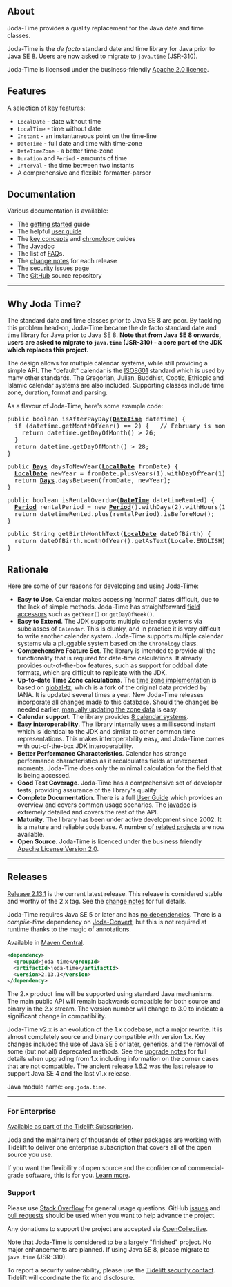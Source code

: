 ## <i></i> About

Joda-Time provides a quality replacement for the Java date and time classes.

Joda-Time is the *de facto* standard date and time library for Java prior to Java SE 8.
Users are now asked to migrate to `java.time` (JSR-310).

Joda-Time is licensed under the business-friendly [Apache 2.0 licence](licenses.html).


## <i></i> Features

A selection of key features:

* `LocalDate` - date without time
* `LocalTime` - time without date
* `Instant` - an instantaneous point on the time-line
* `DateTime` - full date and time with time-zone
* `DateTimeZone` - a better time-zone
* `Duration` and `Period` - amounts of time
* `Interval` - the time between two instants
* A comprehensive and flexible formatter-parser


## <i></i> Documentation

Various documentation is available:

* The [getting started](quickstart.html) guide
* The helpful [user guide](userguide.html)
* The [key concepts](key.html) and [chronology](cal.html) guides
* The [Javadoc](apidocs/index.html)
* The list of [FAQ](faq.html)s.
* The [change notes](changes-report.html) for each release
* The [security](security.html) issues page
* The [GitHub](https://github.com/JodaOrg/joda-time) source repository


---

## <i></i> Why Joda Time?

The standard date and time classes prior to Java SE 8 are poor.
By tackling this problem head-on, Joda-Time became
the de facto standard date and time library for Java prior to Java SE 8.
**Note that from Java SE 8 onwards, users are asked to migrate to `java.time` (JSR-310) -
a core part of the JDK which replaces this project.**

The design allows for multiple calendar systems, while still providing a simple API.
The "default" calendar is the [ISO8601](cal_iso.html) standard which is used by many other standards.
The Gregorian, Julian, Buddhist, Coptic, Ethiopic and Islamic calendar systems are also included.
Supporting classes include time zone, duration, format and parsing.

As a flavour of Joda-Time, here's some example code:

<div class="source">
<pre>
public boolean isAfterPayDay(<a href="apidocs/org/joda/time/DateTime.html"><b>DateTime</b></a> datetime) {
  if (datetime.getMonthOfYear() == 2) {   // February is month 2!!
    return datetime.getDayOfMonth() > 26;
  }
  return datetime.getDayOfMonth() > 28;
}
</pre>
<pre>
public <a href="apidocs/org/joda/time/Days.html"><b>Days</b></a> daysToNewYear(<a href="apidocs/org/joda/time/LocalDate.html"><b>LocalDate</b></a> fromDate) {
  <a href="apidocs/org/joda/time/LocalDate.html"><b>LocalDate</b></a> newYear = fromDate.plusYears(1).withDayOfYear(1);
  return <a href="apidocs/org/joda/time/Days.html"><b>Days</b></a>.daysBetween(fromDate, newYear);
}
</pre>
<pre>
public boolean isRentalOverdue(<a href="apidocs/org/joda/time/DateTime.html"><b>DateTime</b></a> datetimeRented) {
  <a href="apidocs/org/joda/time/Period.html"><b>Period</b></a> rentalPeriod = new <a href="apidocs/org/joda/time/Period.html"><b>Period</b></a>().withDays(2).withHours(12);
  return datetimeRented.plus(rentalPeriod).isBeforeNow();
}
</pre>
<pre>
public String getBirthMonthText(<a href="apidocs/org/joda/time/LocalDate.html"><b>LocalDate</b></a> dateOfBirth) {
  return dateOfBirth.monthOfYear().getAsText(Locale.ENGLISH);
}
</pre>
</div>


## <i></i> Rationale

Here are some of our reasons for developing and using Joda-Time:

* <b>Easy to Use</b>.
Calendar makes accessing 'normal' dates difficult, due to the lack of simple methods.
Joda-Time has straightforward <a href="field.html">field accessors</a> such as
<code>getYear()</code> or <code>getDayOfWeek()</code>.
* <b>Easy to Extend</b>.
The JDK supports multiple calendar systems via subclasses of <code>Calendar</code>.
This is clunky, and in practice it is very difficult to write another calendar system.
Joda-Time supports multiple calendar systems via a pluggable system based on the
<code>Chronology</code> class.
* <b>Comprehensive Feature Set</b>.
The library is intended to provide all the functionality that is required for date-time
calculations. It already provides out-of-the-box features, such as support for oddball
date formats, which are difficult to replicate with the JDK.
* <b>Up-to-date Time Zone calculations</b>.
The <a href="timezones.html">time zone implementation</a> is based on
<a href="https://github.com/JodaOrg/global-tz">global-tz</a>, which is a fork of the
original data provided by IANA.
It is updated several times a year. New Joda-Time releases incorporate all changes
made to this database. Should the changes be needed earlier,
<a href="tz_update.html">manually updating the zone data</a> is easy.
* <b>Calendar support</b>.
The library provides [8 calendar systems](cal.html).
* <b>Easy interoperability</b>.
The library internally uses a millisecond instant which is identical to the JDK and similar
to other common time representations. This makes interoperability easy, and Joda-Time comes
with out-of-the-box JDK interoperability.
* <b>Better Performance Characteristics</b>.
Calendar has strange performance characteristics as it recalculates fields at unexpected moments.
Joda-Time does only the minimal calculation for the field that is being accessed.
* <b>Good Test Coverage</b>.
Joda-Time has a comprehensive set of developer tests, providing assurance of the library's quality.
* <b>Complete Documentation</b>.
There is a full <a href="userguide.html">User Guide</a> which provides an overview and covers
common usage scenarios. The <a href="apidocs/index.html">javadoc</a>
is extremely detailed and covers the rest of the API.
* <b>Maturity</b>.
The library has been under active development since 2002.
It is a mature and reliable code base.
A number of <a href="related.html">related projects</a> are now available.
* <b>Open Source</b>.
Joda-Time is licenced under the business friendly <a href="licenses.html">Apache License Version 2.0</a>.

---

## <i></i> Releases

[Release 2.13.1](download.html) is the current latest release.
This release is considered stable and worthy of the 2.x tag.
See the [change notes](changes-report.html) for full details.

Joda-Time requires Java SE 5 or later and has [no dependencies](dependencies.html).
There is a *compile-time* dependency on [Joda-Convert](/joda-convert/),
but this is not required at runtime thanks to the magic of annotations.

Available in [Maven Central](https://search.maven.org/search?q=g:joda-time%20AND%20a:joda-time&core=gav).

```xml
<dependency>
  <groupId>joda-time</groupId>
  <artifactId>joda-time</artifactId>
  <version>2.13.1</version>
</dependency>
```

The 2.x product line will be supported using standard Java mechanisms.
The main public API will remain backwards compatible for both source and binary in the 2.x stream.
The version number will change to 3.0 to indicate a significant change in compatibility.

Joda-Time v2.x is an evolution of the 1.x codebase, not a major rewrite.
It is almost completely source and binary compatible with version 1.x.
Key changes included the use of Java SE 5 or later, generics, and the removal of some (but not all)
deprecated methods. See the [upgrade notes](upgradeto200.html) for full details when upgrading from 1.x
including information on the corner cases that are not compatible.
The ancient release [1.6.2](https://sourceforge.net/projects/joda-time/files/joda-time/1.6.2/) was
the last release to support Java SE 4 and the last v1.x release.

Java module name: `org.joda.time`.

---

### For Enterprise

[Available as part of the Tidelift Subscription](https://tidelift.com/subscription/pkg/maven-joda-time-joda-time?utm_source=maven-joda-time-joda-time&utm_medium=referral&utm_campaign=enterprise).

Joda and the maintainers of thousands of other packages are working with Tidelift to deliver one
enterprise subscription that covers all of the open source you use.

If you want the flexibility of open source and the confidence of commercial-grade software, this is for you.
[Learn more](https://tidelift.com/subscription/pkg/maven-joda-time-joda-time?utm_source=maven-joda-time-joda-time&utm_medium=referral&utm_campaign=enterprise).


### Support

Please use [Stack Overflow](https://stackoverflow.com/questions/tagged/jodatime) for general usage questions.
GitHub [issues](https://github.com/JodaOrg/joda-time/issues) and [pull requests](https://github.com/JodaOrg/joda-time/pulls)
should be used when you want to help advance the project.

Any donations to support the project are accepted via [OpenCollective](https://opencollective.com/joda).

Note that Joda-Time is considered to be a largely "finished" project.
No major enhancements are planned.
If using Java SE 8, please migrate to `java.time` (JSR-310).

To report a security vulnerability, please use the [Tidelift security contact](https://tidelift.com/security).
Tidelift will coordinate the fix and disclosure.
